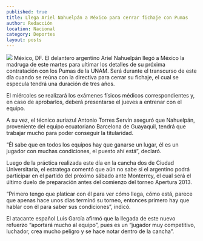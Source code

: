 ```yaml
---
published: true
title: Llega Ariel Nahuelpán a México para cerrar fichaje con Pumas
author: Redacción
location: Nacional
category: Deportes
layout: posts
---
```


![](http://i.imgur.com/iaakp2sm.jpg)
México, DF. El delantero argentino Ariel Nahuelpán llegó a México la madruga de este martes para ultimar los detalles de su próxima contratación con los Pumas de la UNAM.
Será durante el transcurso de este día cuando se reúna con la directiva para cerrar su fichaje, el cual se especula tendrá una duración de tres años.

El miércoles se realizará los exámenes físicos médicos correspondientes y, en caso de aprobarlos, deberá presentarse el jueves a entrenar con el equipo.

A su vez, el técnico auriazul Antonio Torres Servín aseguró que Nahuelpán, proveniente del equipo ecuatoriano Barcelona de Guayaquil, tendrá que trabajar mucho para poder conseguir la titularidad.

“Él sabe que en todos los equipos hay que ganarse un lugar, él es un jugador con muchas condiciones, el puesto ahí está”, declaró.

Luego de la práctica realizada este día en la cancha dos de Ciudad Universitaria, el estratega comentó que aún no sabe si el argentino podrá participar en el partido del próximo sábado ante Monterrey, el cual será el último duelo de preparación antes del comienzo del torneo Apertura 2013.

“Primero tengo que platicar con él para ver cómo llega, cómo está, parece que apenas hace unos días terminó su torneo, entonces primero hay que hablar con él para saber sus condiciones”, indicó.

El atacante español Luis García afirmó que la llegada de este nuevo refuerzo “aportará mucho al equipo”, pues es un “jugador muy competitivo, luchador, crea mucho peligro y se hace notar dentro de la cancha”.
